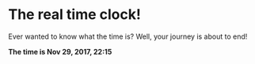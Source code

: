 # The real time clock!

Ever wanted to know what the time is? Well, your journey is about to end!

**The time is Nov 29, 2017, 22:15**